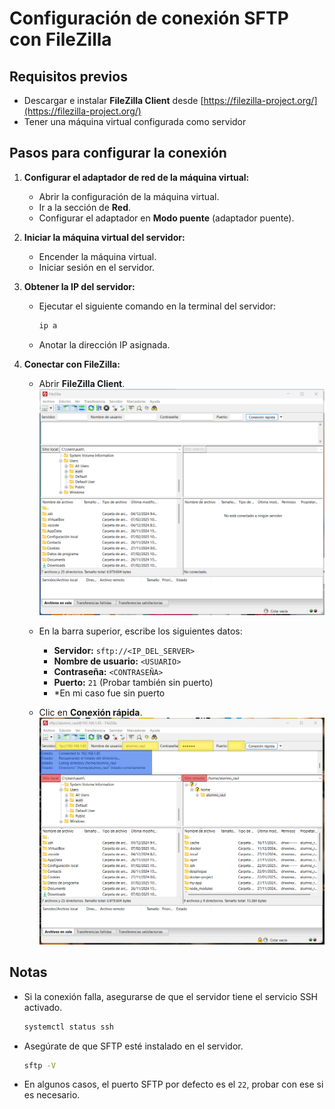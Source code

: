 # Configuración de conexión SFTP con FileZilla

## Requisitos previos
- Descargar e instalar **FileZilla Client** desde [https://filezilla-project.org/](https://filezilla-project.org/)
- Tener una máquina virtual configurada como servidor

## Pasos para configurar la conexión

1. **Configurar el adaptador de red de la máquina virtual:**
   - Abrir la configuración de la máquina virtual.
   - Ir a la sección de **Red**.
   - Configurar el adaptador en **Modo puente** (adaptador puente).

2. **Iniciar la máquina virtual del servidor:**
   - Encender la máquina virtual.
   - Iniciar sesión en el servidor.

3. **Obtener la IP del servidor:**
   - Ejecutar el siguiente comando en la terminal del servidor:
     ```bash
     ip a
     ```
   - Anotar la dirección IP asignada.

4. **Conectar con FileZilla:**
   - Abrir **FileZilla Client**.
     ![Visual](Filezilla_1.png)
     
   - En la barra superior, escribe los siguientes datos:
     - **Servidor:** `sftp://<IP_DEL_SERVER>`
     - **Nombre de usuario:** `<USUARIO>`
     - **Contraseña:** `<CONTRASEÑA>`
     - **Puerto:** `21` (Probar también sin puerto)
     - *En mi caso fue sin puerto
   - Clic en **Conexión rápida**.
     ![Visual](Filezilla_2.png)

## Notas
- Si la conexión falla, asegurarse de que el servidor tiene el servicio SSH activado.
   ```bash
   systemctl status ssh
   ```
- Asegúrate de que SFTP esté instalado en el servidor.
   ```bash
   sftp -V
   ```
- En algunos casos, el puerto SFTP por defecto es el `22`, probar con ese si es necesario.
